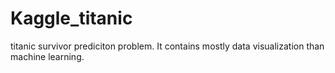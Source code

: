 # Kaggle_titanic

titanic survivor prediciton problem.  It contains mostly data visualization than machine learning.
